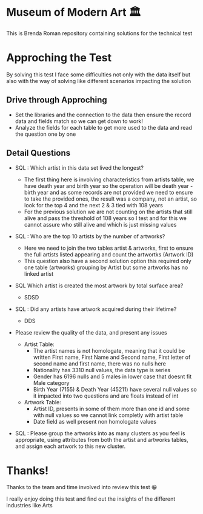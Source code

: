 # Museum of Modern Art :classical_building: 
This is Brenda Roman repository containing solutions for the technical test

# Approching the Test
By solving this test I face some difficulties not only with the data itself but also with the way of solving like different scenarios impacting the solution

## Drive through Approching

* Set the libraries and the connection to the data then ensure the record data and fields match so we can get down to work!
* Analyze the fields for each table to get more used to the data and read the question one by one

## Detail Questions

* SQL : Which artist in this data set lived the longest? 
  * The first thing here is involving characteristics from artists table, we have death year and birth year so the operation will be death year - birth year and as some records are not provided we need to ensure to take the provided ones, the result was a company, not an artist, so look for the top 4 and the next 2 & 3 tied with 108 years
  * For the previous solution we are not counting on the artists that still alive and pass the threshold of 108 years so I test and for this we cannot assure who still alive and which is just missing values

* SQL : Who are the top 10 artists by the number of artworks?
  * Here we need to join the two tables artist & artworks, first to ensure the full artists listed appearing and count the artwortks (Artwork ID)
  * This question also have a second solution option this required only one table (artworks) grouping by Artist but some artworks has no linked artist
  
* SQL Which artist is created the most artwork by total surface area?
  * SDSD
  
* SQL : Did any artists have artwork acquired during their lifetime?
  * DDS
  
* Please review the quality of the data, and present any issues
  * Artist Table: 
    * The artist names is not homologate, meaning that it could be written First name, First Name and Second name, First letter of second name and first name, there was no nulls here
    * Nationality has 3310 null values, the data type is series
    * Gender has 6196 nulls and 5 males in lower case that doesnt fit Male category
    * Birth Year (7155) & Death Year (45211) have several null values so it impacted into two questions and are floats instead of int
   * Artwork Table:
     * Artist ID, presents in some of them more than one id and some with null values so we cannot link completly with artist table
     * Date field as well present non homologate values 
   
* SQL : Please group the artworks into as many clusters as you feel is appropriate, using attributes from both the artist and artworks tables, and assign each artwork to this new cluster. 


# Thanks!

Thanks to the team and time involved into review this test :grinning:

I really enjoy doing this test and find out the insights of the different industries like Arts
